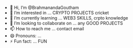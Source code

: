 - 👋 Hi, I’m @BrahmanandaGoutham
- 👀 I’m interested in ... CRYPTO PROJECTS cricket
- 🌱 I’m currently learning ... WEB3 SKILLS, crpto knowledge
- 💞️ I’m looking to collaborate on ... any GOOD PROJECTS 
- 📫 How to reach me ... contact email
- 😄 Pronouns: ...
- ⚡ Fun fact: ... FUN

<!---
BrahmanandaGoutham/BrahmanandaGoutham is a ✨ special ✨ repository because its `README.md` (this file) appears on your GitHub profile.
You can click the Preview link to take a look at your changes.
--->
